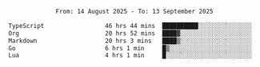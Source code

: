 <div align="center">
<p style="text-align: center;">
<!--START_SECTION:waka-->

```txt
From: 14 August 2025 - To: 13 September 2025

TypeScript                 46 hrs 44 mins  ██████████░░░░░░░░░░░░░░░   40.33 %
Org                        20 hrs 52 mins  ████▓░░░░░░░░░░░░░░░░░░░░   18.01 %
Markdown                   20 hrs 3 mins   ████▒░░░░░░░░░░░░░░░░░░░░   17.30 %
Go                         6 hrs 1 min     █▒░░░░░░░░░░░░░░░░░░░░░░░   05.20 %
Lua                        4 hrs 1 min     █░░░░░░░░░░░░░░░░░░░░░░░░   03.47 %
```

<!--END_SECTION:waka-->
</p>
</div>
